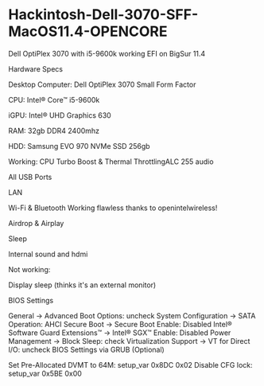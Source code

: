# Hackintosh-Dell-3070-SFF-MacOS11.4-OPENCORE
Dell OptiPlex 3070 with i5-9600k working EFI on BigSur 11.4


Hardware Specs

Desktop Computer: Dell OptiPlex 3070 Small Form Factor

CPU: Intel® Core™ i5-9600k

iGPU: Intel® UHD Graphics 630

RAM: 32gb DDR4 2400mhz

HDD: Samsung EVO 970 NVMe SSD 256gb

Working: 
CPU Turbo Boost & Thermal ThrottlingALC 255 audio

All USB Ports

LAN

Wi-Fi & Bluetooth Working flawless thanks to openintelwireless!

Airdrop & Airplay

Sleep

Internal sound and hdmi

Not working: 

Display sleep (thinks it's an external monitor)  


BIOS Settings

General → Advanced Boot Options: uncheck
System Configuration → SATA Operation: AHCI
Secure Boot → Secure Boot Enable: Disabled
Intel® Software Guard Extensions™ → Intel® SGX™ Enable: Disabled
Power Management → Block Sleep: check
Virtualization Support → VT for Direct I/O: uncheck
BIOS Settings via GRUB (Optional)

Set Pre-Allocated DVMT to 64M: setup_var 0x8DC 0x02
Disable CFG lock: setup_var 0x5BE 0x00
